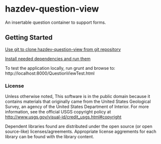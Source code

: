 hazdev-question-view
==============

An insertable question container to support forms.

Getting Started
---------------

[Use git to clone hazdev-question-view from git repository](readme_git_install.md)

[Install needed dependencies and run them](readme_dependency_install.md)

To test the application locally, run grunt and browse to:
  http://localhost:8000/QuestionViewTest.html

### License ###

Unless otherwise noted, This software is in the public domain because it
contains materials that originally came from the United States Geological
Survey, an agency of the United States Department of Interior. For more
information, see the official USGS copyright policy at
http://www.usgs.gov/visual-id/credit_usgs.html#copyright

Dependent libraries found are distributed under the open source (or open
source-like) licenses/agreements. Appropriate license aggrements for each
library can be found with the library content.
